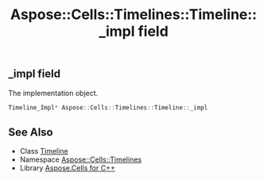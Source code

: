 ﻿---
title: Aspose::Cells::Timelines::Timeline::_impl field
linktitle: _impl
second_title: Aspose.Cells for C++ API Reference
description: 'Aspose::Cells::Timelines::Timeline::_impl field. The implementation object in C++.'
type: docs
weight: 1800
url: /cpp/aspose.cells.timelines/timeline/_impl/
---
## _impl field


The implementation object.

```cpp
Timeline_Impl* Aspose::Cells::Timelines::Timeline::_impl
```

## See Also

* Class [Timeline](../)
* Namespace [Aspose::Cells::Timelines](../../)
* Library [Aspose.Cells for C++](../../../)

